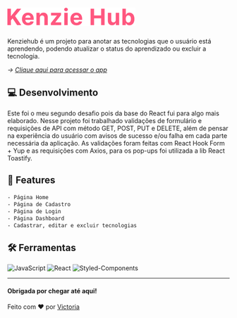 # ![Logo](src/assets/img/kenzie-hub-logo.svg)

Kenziehub é um projeto para anotar as tecnologias que o usuário está aprendendo, podendo atualizar o status do aprendizado ou excluir a tecnologia.

*-> [Clique aqui para acessar o app](https://kenzie-hub.netlify.app/)*

## 💻 Desenvolvimento

Este foi o meu segundo desafio pois da base do React fui para algo mais elaborado. Nesse projeto foi trabalhado validações de formulário e requisições de API com método GET, POST, PUT e DELETE, além de pensar na experiência do usuário com avisos de sucesso e/ou falha em cada parte necessária da aplicação. As validações foram feitas com React Hook Form + Yup e as requisições com Axios, para os pop-ups foi utilizada a lib React Toastify.

## 📎 Features

    - Página Home
    - Página de Cadastro
    - Página de Login
    - Página Dashboard
    - Cadastrar, editar e excluir tecnologias

## 🛠️ Ferramentas

![JavaScript](https://img.shields.io/badge/JavaScript-F7DF1E?style=for-the-badge&logo=javascript&logoColor=black)
![React](https://img.shields.io/badge/React-20232A?style=for-the-badge&logo=react&logoColor=61DAFB)
![Styled-Components](https://img.shields.io/badge/styled--components-DB7093?style=for-the-badge&logo=styled-components&logoColor=white)

<hr/>  
  
#### Obrigada por chegar até aqui!
Feito com ❤️ por [Victoria](https://github.com/victoriavianx)
